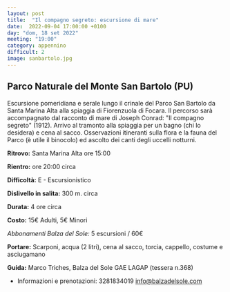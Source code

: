 ```yaml
---
layout: post
title:  "Il compagno segreto: escursione di mare"
date:  2022-09-04 17:00:00 +0100
day: "dom, 18 set 2022"
meeting: "19:00"
category: appennino 
difficult: 2
image: sanbartolo.jpg
---
```


## Parco Naturale del Monte San Bartolo (PU)

Escursione pomeridiana e serale lungo il crinale del Parco San Bartolo da Santa Marina Alta alla spiaggia di Fiorenzuola di Focara. Il percorso sarà accompagnato dal racconto di mare di Joseph Conrad: "Il compagno segreto" (1912). Arrivo al tramonto alla spiaggia per un bagno (chi lo desidera) e cena al sacco.
Osservazioni itineranti sulla flora e la fauna del Parco (è utile il binocolo) ed ascolto dei canti degli uccelli notturni.

**Ritrovo:** Santa Marina Alta ore 15:00

**Rientro:** ore 20:00 circa 

**Difficoltà:** E - Escursionistico

**Dislivello in salita:**  300 m. circa

**Durata:** 4 ore circa

**Costo:** 15€ Adulti, 5€ Minori

*Abbonamenti Balza del Sole:* 5 escursioni / 60€

**Portare:** Scarponi, acqua (2 litri), cena al sacco, torcia, cappello, costume e asciugamano 

**Guida:** Marco Triches, Balza del Sole GAE LAGAP (tessera n.368)
* Informazioni e prenotazioni: 3281834019 info@balzadelsole.com
